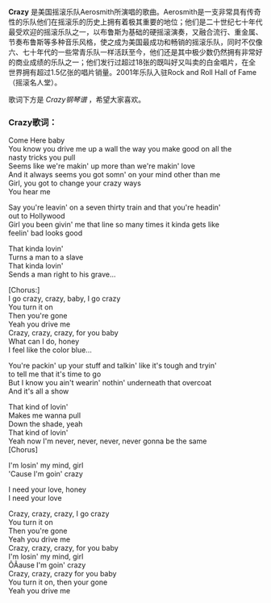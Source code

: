 

**Crazy**
是美国摇滚乐队Aerosmith所演唱的歌曲。Aerosmith是一支非常具有传奇性的乐队他们在摇滚乐的历史上拥有着极其重要的地位；他们是二十世纪七十年代最受欢迎的摇滚乐队之一，以布鲁斯为基础的硬摇滚演奏，又融合流行、重金属、节奏布鲁斯等多种音乐风格，使之成为美国最成功和畅销的摇滚乐队，同时不仅像六、七十年代的一些常青乐队一样活跃至今，他们还是其中极少数仍然拥有非常好的商业成绩的乐队之一；他们发行过超过18张的既叫好又叫卖的白金唱片，在全世界拥有超过1.5亿张的唱片销量。2001年乐队入驻Rock
and Roll Hall of Fame（摇滚名人堂）。

  
歌词下方是 _Crazy钢琴谱_ ，希望大家喜欢。

### Crazy歌词：

Come Here baby  
You know you drive me up a wall the way you make good on all the  
nasty tricks you pull  
Seems like we're makin' up more than we're makin' love  
And it always seems you got somn' on your mind other than me  
Girl, you got to change your crazy ways  
You hear me

Say you're leavin' on a seven thirty train and that you're headin'  
out to Hollywood  
Girl you been givin' me that line so many times it kinda gets like  
feelin' bad looks good

That kinda lovin'  
Turns a man to a slave  
That kinda lovin'  
Sends a man right to his grave...

[Chorus:]  
I go crazy, crazy, baby, I go crazy  
You turn it on  
Then you're gone  
Yeah you drive me  
Crazy, crazy, crazy, for you baby  
What can I do, honey  
I feel like the color blue...

You're packin' up your stuff and talkin' like it's tough and tryin'  
to tell me that it's time to go  
But I know you ain't wearin' nothin' underneath that overcoat  
And it's all a show

That kind of lovin'  
Makes me wanna pull  
Down the shade, yeah  
That kind of lovin'  
Yeah now I'm never, never, never, never gonna be the same  
[Chorus]

I'm losin' my mind, girl  
'Cause I'm goin' crazy

I need your love, honey  
I need your love

Crazy, crazy, crazy, I go crazy  
You turn it on  
Then you're gone  
Yeah you drive me  
Crazy, crazy, crazy, for you baby  
I'm losin' my mind, girl  
ÔÃause I'm goin' crazy  
Crazy, crazy, crazy for you baby  
You turn it on, then your gone  
Yeah you drive me

